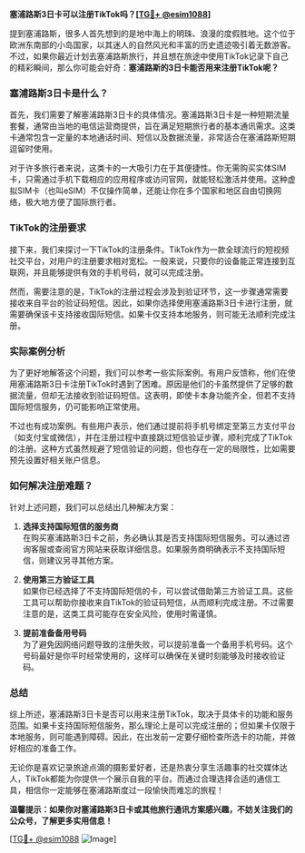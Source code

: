**塞浦路斯3日卡可以注册TikTok吗？[[TG💪+ @esim1088](https://t.me/s/esim1088)]**

提到塞浦路斯，很多人首先想到的是地中海上的明珠、浪漫的度假胜地。这个位于欧洲东南部的小岛国家，以其迷人的自然风光和丰富的历史遗迹吸引着无数游客。不过，如果你最近计划去塞浦路斯旅行，并且想在旅途中使用TikTok记录下自己的精彩瞬间，那么你可能会好奇：**塞浦路斯的3日卡能否用来注册TikTok呢？**

### 塞浦路斯3日卡是什么？

首先，我们需要了解塞浦路斯3日卡的具体情况。塞浦路斯3日卡是一种短期流量套餐，通常由当地的电信运营商提供，旨在满足短期旅行者的基本通讯需求。这类卡通常包含一定量的本地通话时间、短信以及数据流量，非常适合在塞浦路斯短期逗留时使用。

对于许多旅行者来说，这类卡的一大吸引力在于其便捷性。你无需购买实体SIM卡，只需通过手机下载相应的应用程序或访问官网，就能轻松激活并使用。这种虚拟SIM卡（也叫eSIM）不仅操作简单，还能让你在多个国家和地区自由切换网络，极大地方便了国际旅行者。

### TikTok的注册要求

接下来，我们来探讨一下TikTok的注册条件。TikTok作为一款全球流行的短视频社交平台，对用户的注册要求相对宽松。一般来说，只要你的设备能正常连接到互联网，并且能够提供有效的手机号码，就可以完成注册。

然而，需要注意的是，TikTok的注册过程会涉及到验证环节，这一步骤通常需要接收来自平台的验证码短信。因此，如果你选择使用塞浦路斯3日卡进行注册，就需要确保该卡支持接收国际短信。如果卡仅支持本地服务，则可能无法顺利完成注册。

### 实际案例分析

为了更好地解答这个问题，我们可以参考一些实际案例。有用户反馈称，他们在使用塞浦路斯3日卡注册TikTok时遇到了困难。原因是他们的卡虽然提供了足够的数据流量，但却无法接收到验证码短信。这表明，即使卡本身功能齐全，但若不支持国际短信服务，仍可能影响正常使用。

不过也有成功案例。有些用户表示，他们通过提前将手机号绑定至第三方支付平台（如支付宝或微信），并在注册过程中直接跳过短信验证步骤，顺利完成了TikTok的注册。这种方式虽然规避了短信验证的问题，但也存在一定的局限性，比如需要预先设置好相关账户信息。

### 如何解决注册难题？

针对上述问题，我们可以总结出几种解决方案：

1. **选择支持国际短信的服务商**  
   在购买塞浦路斯3日卡之前，务必确认其是否支持国际短信服务。可以通过咨询客服或查阅官方网站来获取详细信息。如果服务商明确表示不支持国际短信，则建议另寻其他方案。

2. **使用第三方验证工具**  
   如果你已经选择了不支持国际短信的卡，可以尝试借助第三方验证工具。这些工具可以帮助你接收来自TikTok的验证码短信，从而顺利完成注册。不过需要注意的是，这类工具可能存在安全风险，使用时需谨慎。

3. **提前准备备用号码**  
   为了避免因网络问题导致的注册失败，可以提前准备一个备用手机号码。这个号码最好是你平时经常使用的，这样可以确保在关键时刻能够及时接收验证码。

### 总结

综上所述，塞浦路斯3日卡是否可以用来注册TikTok，取决于具体卡的功能和服务范围。如果卡支持国际短信服务，那么理论上是可以完成注册的；但如果卡仅限于本地服务，则可能遇到障碍。因此，在出发前一定要仔细检查所选卡的功能，并做好相应的准备工作。

无论你是喜欢记录旅途点滴的摄影爱好者，还是热衷分享生活趣事的社交媒体达人，TikTok都能为你提供一个展示自我的平台。而通过合理选择合适的通信工具，相信你一定能够在塞浦路斯度过一段愉快而难忘的旅程！

**温馨提示：如果你对塞浦路斯3日卡或其他旅行通讯方案感兴趣，不妨关注我们的公众号，了解更多实用信息！**

[[TG💪+ @esim1088](https://t.me/s/esim1088) ![Image](https://i.postimg.cc/4NQfJmqS/Snipaste-2025-05-13-00-14-12.png)]